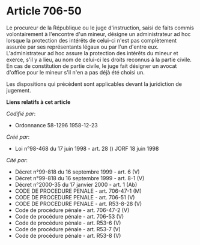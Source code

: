 # Article 706-50

Le procureur de la République ou le juge d'instruction, saisi de faits commis volontairement à l'encontre d'un mineur,
désigne un administrateur ad hoc lorsque la protection des intérêts de celui-ci n'est pas complètement assurée par ses
représentants légaux ou par l'un d'entre eux. L'administrateur ad hoc assure la protection des intérêts du mineur et exerce,
s'il y a lieu, au nom de celui-ci les droits reconnus à la partie civile. En cas de constitution de partie civile, le juge
fait désigner un avocat d'office pour le mineur s'il n'en a pas déjà été choisi un.

Les dispositions qui précèdent sont applicables devant la juridiction de jugement.

**Liens relatifs à cet article**

_Codifié par_:

  - Ordonnance 58-1296 1958-12-23

_Créé par_:

  - Loi n°98-468 du 17 juin 1998 - art. 28 () JORF 18 juin 1998

_Cité par_:

  - Décret n°99-818 du 16 septembre 1999 - art. 6 (V)
  - Décret n°99-818 du 16 septembre 1999 - art. 8-1 (V)
  - Décret n°2000-35 du 17 janvier 2000 - art. 1 (Ab)
  - CODE DE PROCEDURE PENALE - art. 706-47-1 (M)
  - CODE DE PROCEDURE PENALE - art. 706-51 (V)
  - CODE DE PROCEDURE PENALE - art. R53-8-28 (V)
  - Code de procédure pénale - art. 706-47-2 (V)
  - Code de procédure pénale - art. 706-53 (V)
  - Code de procédure pénale - art. R53-6 (V)
  - Code de procédure pénale - art. R53-7 (V)
  - Code de procédure pénale - art. R53-8 (V)
